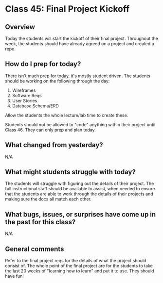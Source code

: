 # Class 45: Final Project Kickoff

## Overview
Today the students will start the kickoff of their
final project. Throughout the week, the students
should have already agreed on a project and created a repo. 


## How do I prep for today?
There isn't much prep for today. it's mostly student driven. 
The students should be working on the following through the day:

1. Wireframes
2. Software Reqs
3. User Stories
4. Database Schema/ERD

Allow the students the whole lecture/lab time to
create these.

Students should not be allowed to "code" anything within their project
until Class 46. They can only prep and plan today.

## What changed from yesterday? 
N/A

## What might students struggle with today?  
The students will struggle with figuring out the details of their project. 
The full instructional staff should be available to assist, when needed 
 to ensure that the students are able to work through the details of their projects and making sure the docs all match each other. 

## What bugs, issues, or surprises have come up in the past for this class?
N/A

## General comments
Refer to the final project reqs for the details of what the project should consist of. The whole point of the final project are for
the students to take the last 20 weeks of "learning how to learn"
and put it to use. They should have fun!